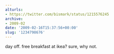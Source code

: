 ```yaml
---
alturls:
- https://twitter.com/bismark/status/1215576245
archive:
- 2009-02
date: '2009-02-16T15:37:56+00:00'
slug: '1234798676'
---
```


day off. free breakfast at ikea? sure, why not.

